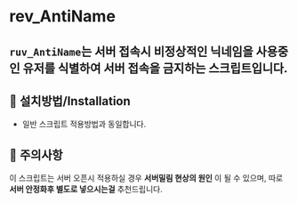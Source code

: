 # rev_AntiName

`ruv_AntiName`는 서버 접속시 비정상적인 닉네임을 사용중인 유저를 식별하여 서버 접속을 금지하는 스크립트입니다.
---

## 🚀 설치방법/Installation
- 일반 스크립트 적용방법과 동일합니다.

## 🚨 **주의사항**
이 스크립트는 서버 오픈시 적용하실 경우 **서버밀림 현상의 원인** 이 될 수 있으며, 따로 **서버 안정화후 별도로 넣으시는걸** 추천드립니다.

